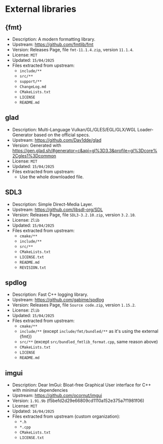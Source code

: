 # External libraries

## {fmt}

- Description: A modern formatting library.
- Upstream: https://github.com/fmtlib/fmt
- Version: Releases Page, file `fmt-11.1.4.zip`, version `11.1.4`.
- License: `MIT`
- Updated: `15/04/2025`
- Files extracted from upstream:
    - `include/**`
    - `src/**`
    - `support/**`
    - `ChangeLog.md`
    - `CMakeLists.txt`
    - `LICENSE`
    - `README.md`

## glad

- Description: Multi-Language Vulkan/GL/GLES/EGL/GLX/WGL Loader-Generator based on the official specs.
- Upstream: https://github.com/Dav1dde/glad
- Version: Generated with https://gen.glad.sh/#generator=c&api=gl%3D3.3&profile=gl%3Dcore%2Cgles1%3Dcommon
- License: `MIT`
- Updated: `15/04/2025`
- Files extracted from upstream:
    - Use the whole downloaded file.

## SDL3

- Description: Simple Direct-Media Layer.
- Upstream: https://github.com/libsdl-org/SDL
- Version: Releases Page, file `SDL3-3.2.10.zip`, version `3.2.10`.
- License: `Zlib`
- Updated: `15/04/2025`
- Files extracted from upstream:
    - `cmake/**`
    - `include/**`
    - `src/**`
    - `CMakeLists.txt`
    - `LICENSE.txt`
    - `README.md`
    - `REVISION.txt`

## spdlog

- Description: Fast C++ logging library.
- Upstream: https://github.com/gabime/spdlog
- Version: Releases Page, file `Source code.zip`, version `1.15.2`.
- License: `Zlib`
- Updated: `15/04/2025`
- Files extracted from upstream:
    - `cmake/**`
    - `include/**` (except `include/fmt/bundled/**` as it's using the external {fmt})
    - `src/**` (except `src/bundled_fmtlib_format.cpp`, same reason above)
    - `CMakeLists.txt`
    - `LICENSE`
    - `README.md`

## imgui

- Description: Dear ImGui: Bloat-free Graphical User interface for C++ with minimal dependencies
- Upstream: https://github.com/ocornut/imgui
- Version: `1.91.9b` (f5befd2d29e66809cd1110a152e375a7f1981f06)
- License: `MIT`
- Updated: `16/04/2025`
- Files extracted from upstream (custom organization):
  - `*.h`
  - `*.cpp`
  - `CMakeLists.txt`
  - `LICENSE.txt`